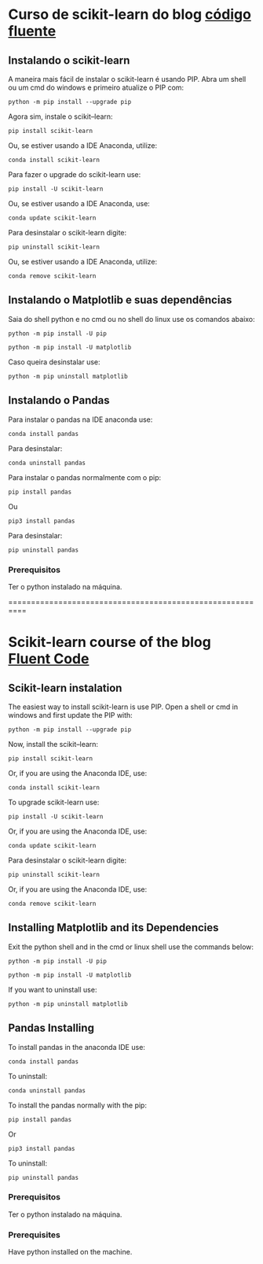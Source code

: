 ﻿# Curso de scikit-learn do blog [código fluente](https://www.codigofluente.com.br/big-data/aprendizado-de-maquina-machine-learning/python-com-scikit-learn/)

## Instalando o scikit-learn

A maneira mais fácil de instalar o scikit-learn é usando PIP.
Abra um shell ou um cmd do windows e primeiro atualize o PIP com:
```
python -m pip install --upgrade pip
```

Agora sim, instale o scikit–learn:
```
pip install scikit-learn
```
Ou, se estiver usando a IDE Anaconda, utilize:
```
conda install scikit-learn
```
Para fazer o upgrade do scikit-learn use:
```
pip install -U scikit-learn
```
Ou, se estiver usando a IDE Anaconda, use:
```
conda update scikit-learn
```
Para desinstalar o scikit-learn digite:
```
pip uninstall scikit-learn
```
Ou, se estiver usando a IDE Anaconda, utilize:
```
conda remove scikit-learn
```

## Instalando o Matplotlib e suas dependências

Saia do shell python e no cmd ou no shell do linux use os comandos abaixo:
```
python -m pip install -U pip
```

```
python -m pip install -U matplotlib
```
Caso queira desinstalar use:
```
python -m pip uninstall matplotlib
```

## Instalando o Pandas
Para instalar o pandas na IDE anaconda use:
```
conda install pandas
```
Para desinstalar:
```
conda uninstall pandas
```
Para instalar o pandas normalmente com o pip:
```
pip install pandas
```
Ou
```
pip3 install pandas
```
Para desinstalar:
```
pip uninstall pandas
```
### Prerequisitos
Ter o python instalado na máquina.


==========================================================
# Scikit-learn course of the blog [Fluent Code](https://www.codigofluente.com.br/big-data/aprendizado-de-maquina-machine-learning/python-com-scikit-learn/)

## Scikit-learn instalation

The easiest way to install scikit-learn is use PIP.
Open a shell or cmd in windows and first update the PIP with:
```
python -m pip install --upgrade pip
```

Now, install the scikit–learn:
```
pip install scikit-learn
```
Or, if you are using the Anaconda IDE, use:
```
conda install scikit-learn
```
To upgrade scikit-learn use:
```
pip install -U scikit-learn
```
Or, if you are using the Anaconda IDE, use:
```
conda update scikit-learn
```
Para desinstalar o scikit-learn digite:
```
pip uninstall scikit-learn
```
Or, if you are using the Anaconda IDE, use:
```
conda remove scikit-learn
```

## Installing Matplotlib and its Dependencies

Exit the python shell and in the cmd or linux shell use the commands below:
```
python -m pip install -U pip
```

```
python -m pip install -U matplotlib
```
If you want to uninstall use:
```
python -m pip uninstall matplotlib
```

## Pandas Installing 
To install pandas in the anaconda IDE use:
```
conda install pandas
```
To uninstall:
```
conda uninstall pandas
```
To install the pandas normally with the pip:
```
pip install pandas
```
Or
```
pip3 install pandas
```
To uninstall:
```
pip uninstall pandas
```
### Prerequisitos
Ter o python instalado na máquina.

### Prerequisites
Have python installed on the machine.